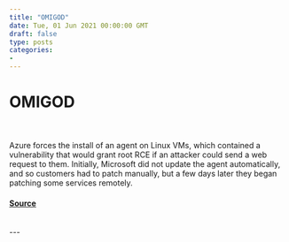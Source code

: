 ```yaml
---
title: "OMIGOD"
date: Tue, 01 Jun 2021 00:00:00 GMT
draft: false
type: posts
categories: 
- 
---
```

# OMIGOD

<br/>

<br/>
Azure forces the install of an agent on Linux VMs, which contained a vulnerability that would grant root RCE if an attacker could send a web request to them. Initially, Microsoft did not update the agent automatically, and so customers had to patch manually, but a few days later they began patching some services remotely.

#### [Source](https://www.cloudvulndb.org/omigod)

<br/>
---
